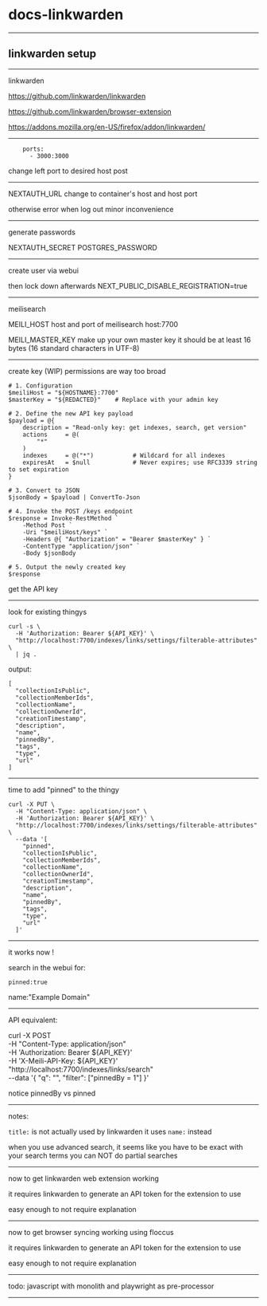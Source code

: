 # docs-linkwarden

---

## linkwarden setup

---

linkwarden

https://github.com/linkwarden/linkwarden

https://github.com/linkwarden/browser-extension

https://addons.mozilla.org/en-US/firefox/addon/linkwarden/

---

```
    ports:
      - 3000:3000
```

change left port to desired host post

---

NEXTAUTH_URL
change to container's host and host port

otherwise error when log out
minor inconvenience

---

generate passwords

NEXTAUTH_SECRET
POSTGRES_PASSWORD

---

create user via webui

then lock down afterwards
NEXT_PUBLIC_DISABLE_REGISTRATION=true

---

meilisearch

MEILI_HOST
host and port of meilisearch
host:7700

MEILI_MASTER_KEY
make up your own master key
it should be at least 16 bytes (16 standard characters in UTF-8)

---

create key (WIP)
permissions are way too broad

```
# 1. Configuration
$meiliHost = "${HOSTNAME}:7700"
$masterKey = "${REDACTED}"    # Replace with your admin key

# 2. Define the new API key payload
$payload = @{
    description = "Read-only key: get indexes, search, get version"
    actions     = @(
        "*"
    )
    indexes     = @("*")           # Wildcard for all indexes
    expiresAt   = $null            # Never expires; use RFC3339 string to set expiration
}

# 3. Convert to JSON
$jsonBody = $payload | ConvertTo-Json

# 4. Invoke the POST /keys endpoint
$response = Invoke-RestMethod `
    -Method Post `
    -Uri "$meiliHost/keys" `
    -Headers @{ "Authorization" = "Bearer $masterKey" } `
    -ContentType "application/json" `
    -Body $jsonBody

# 5. Output the newly created key
$response
```

get the API key

---

look for existing thingys

```
curl -s \
  -H 'Authorization: Bearer ${API_KEY}' \
  "http://localhost:7700/indexes/links/settings/filterable-attributes" \
  | jq .
```

output:
```
[
  "collectionIsPublic",
  "collectionMemberIds",
  "collectionName",
  "collectionOwnerId",
  "creationTimestamp",
  "description",
  "name",
  "pinnedBy",
  "tags",
  "type",
  "url"
]
```

---

time to add "pinned" to the thingy

```
curl -X PUT \
  -H "Content-Type: application/json" \
  -H 'Authorization: Bearer ${API_KEY}' \
  "http://localhost:7700/indexes/links/settings/filterable-attributes" \
  --data '[
    "pinned",
    "collectionIsPublic",
    "collectionMemberIds",
    "collectionName",
    "collectionOwnerId",
    "creationTimestamp",
    "description",
    "name",
    "pinnedBy",
    "tags",
    "type",
    "url"
  ]'
```

---

it works now !

search in the webui for:
```
pinned:true
```

name:"Example Domain"

---

API equivalent:

curl -X POST \
  -H "Content-Type: application/json" \
  -H 'Authorization: Bearer ${API_KEY}' \
  -H 'X-Meili-API-Key: ${API_KEY}' \
  "http://localhost:7700/indexes/links/search" \
  --data '{
    "q": "",
    "filter": ["pinnedBy = 1"]
  }'

notice pinnedBy vs pinned

---

notes:

`title:` is not actually used by linkwarden
it uses `name:` instead

when you use advanced search, it seems like you have to be exact with your search terms
you can NOT do partial searches

---

now to get linkwarden web extension working

it requires linkwarden to generate an API token for the extension to use

easy enough to not require explanation

---

now to get browser syncing working
using floccus

it requires linkwarden to generate an API token for the extension to use

easy enough to not require explanation

---

todo:
javascript with monolith and playwright as pre-processor

---
